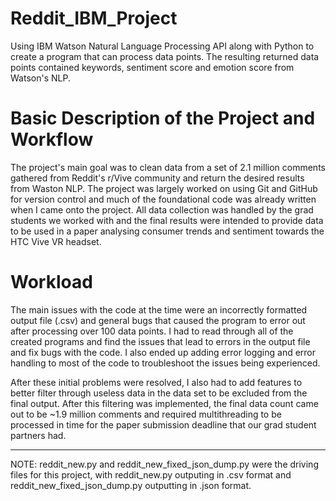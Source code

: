 # Reddit_IBM_Project
Using IBM Watson Natural Language Processing API along with Python to create a program that can process data points. The resulting returned data points contained keywords, sentiment score and emotion score from Watson's NLP.

# Basic Description of the Project and Workflow
The project's main goal was to clean data from a set of 2.1 million comments gathered from Reddit's r/Vive community and return the desired results from Waston NLP. The project was largely worked on using Git and GitHub for version control and much of the foundational code was already written when I came onto the project. All data collection was handled by the grad students we worked with and the final results were intended to provide data to be used in a paper analysing consumer trends and sentiment towards the HTC Vive VR headset.

# Workload
The main issues with the code at the time were an incorrectly formatted output file (.csv) and general bugs that caused the program to error out after processing over 100 data points. I had to read through all of the created programs and find the issues that lead to errors in the output file and fix bugs with the code. I also ended up adding error logging and error handling to most of the code to troubleshoot the issues being experienced. 

After these initial problems were resolved, I also had to add features to better filter through useless data in the data set to be excluded from the final output. After this filtering was implemented, the final data count came out to be ~1.9 million comments and required multithreading to be processed in time for the paper submission deadline that our grad student partners had.

-------
NOTE: reddit_new.py and reddit_new_fixed_json_dump.py were the driving files for this project, with reddit_new.py outputing in .csv format and reddit_new_fixed_json_dump.py outputting in .json format.
